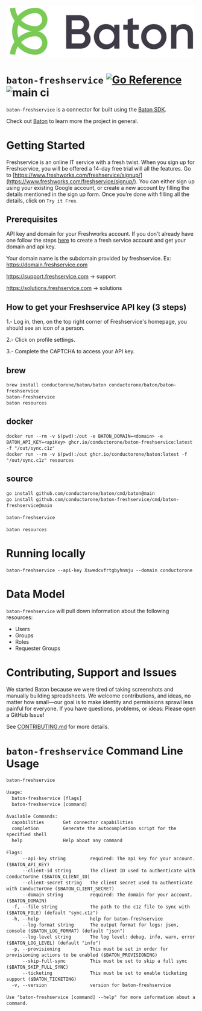 ![Baton Logo](./docs/images/baton-logo.png)

# `baton-freshservice` [![Go Reference](https://pkg.go.dev/badge/github.com/conductorone/baton-freshservice.svg)](https://pkg.go.dev/github.com/conductorone/baton-freshservice) ![main ci](https://github.com/conductorone/baton-freshservice/actions/workflows/main.yaml/badge.svg)

`baton-freshservice` is a connector for built using the [Baton SDK](https://github.com/conductorone/baton-sdk).

Check out [Baton](https://github.com/conductorone/baton) to learn more the project in general.

# Getting Started

Freshservice is an online IT service with a fresh twist. When you sign up for Freshservice, you will be offered a 14-day free trial will all the features. Go to [https://www.freshworks.com/freshservice/signup/](https://www.freshworks.com/freshservice/signup/). You can either sign up using your existing Google account, or create a new account by filling the details mentioned in the sign up form. Once you’re done with filling all the details, click on `Try it Free`. 

## Prerequisites

API key and domain for your Freshworks account. If you don't already have one follow the steps [here](https://support.freshservice.com/support/solutions/articles/232987-setting-up-your-freshservice-account) to create a fresh service account and get your domain and api key. 

Your domain name is the subdomain provided by freshservice. 
Ex: https://domain.freshservice.com

https://support.freshservice.com -> support

https://solutions.freshservice.com -> solutions

## How to get your Freshservice API key (3 steps) 

1.- Log in, then, on the top right corner of Freshservice's homepage, you should see an icon of a person.

2.- Click on profile settings.

3.- Complete the CAPTCHA to access your API key.

## brew

```
brew install conductorone/baton/baton conductorone/baton/baton-freshservice
baton-freshservice
baton resources
```

## docker

```
docker run --rm -v $(pwd):/out -e BATON_DOMAIN=<domain> -e BATON_API_KEY=<apiKey> ghcr.io/conductorone/baton-freshservice:latest -f "/out/sync.c1z"
docker run --rm -v $(pwd):/out ghcr.io/conductorone/baton:latest -f "/out/sync.c1z" resources
```

## source

```
go install github.com/conductorone/baton/cmd/baton@main
go install github.com/conductorone/baton-freshservice/cmd/baton-freshservice@main

baton-freshservice

baton resources
```

# Running locally

```
baton-freshservice --api-key Xswedcvfrtgbyhnmju --domain conductorone
```

# Data Model

`baton-freshservice` will pull down information about the following resources:
- Users
- Groups
- Roles
- Requester Groups

# Contributing, Support and Issues

We started Baton because we were tired of taking screenshots and manually
building spreadsheets. We welcome contributions, and ideas, no matter how
small&mdash;our goal is to make identity and permissions sprawl less painful for
everyone. If you have questions, problems, or ideas: Please open a GitHub Issue!

See [CONTRIBUTING.md](https://github.com/ConductorOne/baton/blob/main/CONTRIBUTING.md) for more details.

# `baton-freshservice` Command Line Usage

```
baton-freshservice

Usage:
  baton-freshservice [flags]
  baton-freshservice [command]

Available Commands:
  capabilities       Get connector capabilities
  completion         Generate the autocompletion script for the specified shell
  help               Help about any command

Flags:
      --api-key string         required: The api key for your account. ($BATON_API_KEY)
      --client-id string       The client ID used to authenticate with ConductorOne ($BATON_CLIENT_ID)
      --client-secret string   The client secret used to authenticate with ConductorOne ($BATON_CLIENT_SECRET)
      --domain string          required: The domain for your account. ($BATON_DOMAIN)
  -f, --file string            The path to the c1z file to sync with ($BATON_FILE) (default "sync.c1z")
  -h, --help                   help for baton-freshservice
      --log-format string      The output format for logs: json, console ($BATON_LOG_FORMAT) (default "json")
      --log-level string       The log level: debug, info, warn, error ($BATON_LOG_LEVEL) (default "info")
  -p, --provisioning           This must be set in order for provisioning actions to be enabled ($BATON_PROVISIONING)
      --skip-full-sync         This must be set to skip a full sync ($BATON_SKIP_FULL_SYNC)
      --ticketing              This must be set to enable ticketing support ($BATON_TICKETING)
  -v, --version                version for baton-freshservice

Use "baton-freshservice [command] --help" for more information about a command.
```
